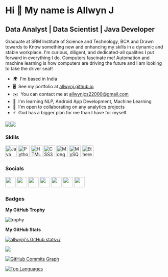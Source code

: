 Hi 👋 My name is Allwyn J
=========================

Data Analyst | Data Scientist | Java Developer
----------------------------------------------

Graduate at SRM Institute of Science and Technology, BCA and Drawn towards to Know something new and enhancing my skills in a dynamic and stable workplace. I'm curious, diligent, and dedicated-all qualities I put forward in everything I do. Computers fascinate me! Automation and machine learning is how computers are driving the future and I am looking to take the driver seat!

* 🌍  I'm based in India
* 🖥️  See my portfolio at [allwynj.github.io](http://allwynj.github.io)
* ✉️  You can contact me at [allwynjcs22000@gmail.com](mailto:allwynjcs22000@gmail.com)
* 🧠  I'm learning NLP, Android App Development, Machine Learning
* 🤝  I'm open to collaborating on any analytics projects
* ⚡  God has a bigger plan for me than I have for myself

<a href="https://www.twitter.com/Allwyn__J" target="_blank" rel="noreferrer"><img
src="https://img.shields.io/twitter/follow/Allwyn__J?logo=twitter&style=for-the-badge&color=ec4899&labelColor=transparent"
/></a><a href="https://www.github.com/allwynj" target="_blank" rel="noreferrer"><img
src="https://img.shields.io/github/followers/allwynj?logo=github&style=for-the-badge&color=ec4899&labelColor=transparent" /></a>

### Skills

<p align="left">
<a href="https://www.oracle.com/java/" target="_blank" rel="noreferrer"><img src="https://raw.githubusercontent.com/danielcranney/readme-generator/main/public/icons/skills/java-colored.svg" width="36" height="36" alt="Java" /></a>
<a href="https://www.python.org/" target="_blank" rel="noreferrer"><img src="https://raw.githubusercontent.com/danielcranney/readme-generator/main/public/icons/skills/python-colored.svg" width="36" height="36" alt="Python" /></a>
<a href="https://developer.mozilla.org/en-US/docs/Glossary/HTML5" target="_blank" rel="noreferrer"><img src="https://raw.githubusercontent.com/danielcranney/readme-generator/main/public/icons/skills/html5-colored.svg" width="36" height="36" alt="HTML5" /></a>
<a href="https://www.w3.org/TR/CSS/#css" target="_blank" rel="noreferrer"><img src="https://raw.githubusercontent.com/danielcranney/readme-generator/main/public/icons/skills/css3-colored.svg" width="36" height="36" alt="CSS3" /></a>
<a href="https://www.mongodb.com/" target="_blank" rel="noreferrer"><img src="https://raw.githubusercontent.com/danielcranney/readme-generator/main/public/icons/skills/mongodb-colored.svg" width="36" height="36" alt="MongoDB" /></a>
<a href="https://www.mysql.com/" target="_blank" rel="noreferrer"><img src="https://raw.githubusercontent.com/danielcranney/readme-generator/main/public/icons/skills/mysql-colored.svg" width="36" height="36" alt="MySQL" /></a>
<a href="https://ethereum.org/en/" target="_blank" rel="noreferrer"><img src="https://img.icons8.com/external-dreamstale-lineal-dreamstale/32/000000/external-svg-file-types-dreamstale-lineal-dreamstale.png" width="36" height="36" alt="Ethereum" /></a>
</p>


### Socials

<p align="left"> <a href="https://discord.com/users/Allwyn J#2815" target="_blank" rel="noreferrer"><img src="https://raw.githubusercontent.com/danielcranney/readme-generator/main/public/icons/socials/discord.svg" width="32" height="32" /></a> <a href="https://www.facebook.com/allwynj2000" target="_blank" rel="noreferrer"><img src="https://raw.githubusercontent.com/danielcranney/readme-generator/main/public/icons/socials/facebook.svg" width="32" height="32" /></a> <a href="https://www.github.com/allwynj" target="_blank" rel="noreferrer"><img src="https://raw.githubusercontent.com/danielcranney/readme-generator/main/public/icons/socials/github-dark.svg" width="32" height="32" /></a> <a href="http://www.instagram.com/allwyn__j)" target="_blank" rel="noreferrer"><img src="https://raw.githubusercontent.com/danielcranney/readme-generator/main/public/icons/socials/instagram.svg" width="32" height="32" /></a> <a href="https://www.linkedin.com/in/allwynj" target="_blank" rel="noreferrer"><img src="https://raw.githubusercontent.com/danielcranney/readme-generator/main/public/icons/socials/linkedin.svg" width="32" height="32" /></a> <a href="http://www.medium.com/@allwynj" target="_blank" rel="noreferrer"><img src="https://raw.githubusercontent.com/danielcranney/readme-generator/main/public/icons/socials/medium-dark.svg" width="32" height="32" /></a> <a href="https://www.twitter.com/Allwyn__J" target="_blank" rel="noreferrer"><img src="https://raw.githubusercontent.com/danielcranney/readme-generator/main/public/icons/socials/twitter.svg" width="32" height="32" /></a></p>

### Badges

<b>My GitHub Trophy</b>

![trophy](https://github-profile-trophy.vercel.app/?username=allwynj&theme=dark_lover&no-bg=true&no-frame=true&title=Joined2020,Stars,Issues,Commit,Repositories,PullRequest)


<b>My GitHub Stats</b>

<a href="http://www.github.com/allwynj"><img src="https://github-readme-stats.vercel.app/api?username=allwynj&show_icons=true&hide=&count_private=true&title_color=f97316&text_color=14b8a6&icon_color=ec4899&bg_color=transparent&hide_border=true&show_icons=true" alt="allwynj's GitHub stats" /></

<a href="http://www.github.com/allwynj"><img src="https://github-readme-streak-stats.herokuapp.com/?user=allwynj&stroke=14b8a6&background=transparent&ring=f97316&fire=f97316&currStreakNum=14b8a6&currStreakLabel=f97316&sideNums=14b8a6&sideLabels=14b8a6&dates=14b8a6&hide_border=false" /></a>

<a href="http://www.github.com/allwynj"><img src="https://activity-graph.herokuapp.com/graph?username=allwynj&bg_color=transparent&color=14b8a6&line=ec4899&point=14b8a6&area_color=000000&area=true&hide_border=true&custom_title=GitHub%20Commits%20Graph" alt="GitHub Commits Graph" /></a>

<a href="https://github.com/allwynj" align="left"><img src="https://github-readme-stats.vercel.app/api/top-langs/?username=allwynj&langs_count=10&layout=compact&title_color=f97316&text_color=14b8a6&icon_color=ec4899&bg_color=transparent&hide_border=false&locale=en&custom_title=Top%20%Languages" alt="Top Languages" /></a>
